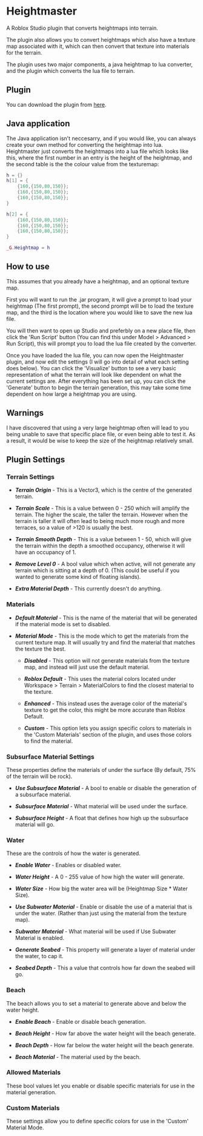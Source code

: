 # Heightmaster
A Roblox Studio plugin that converts heightmaps into terrain.

The plugin also allows you to convert heightmaps which also have a texture map associated with it, which can then convert that texture into materials for the terrain.

The plugin uses two major components, a java heightmap to lua converter, and the plugin which converts the lua file to terrain.

## Plugin
You can download the plugin from [here](https://www.roblox.com/library/2768461796/Heightmaster).

## Java application
The Java application isn't neccesarry, and if you would like, you can always create your own method for converting the heightmap into lua. Heightmaster just converts the heightmaps into a lua file which looks like this, where the first number in an entry is the height of the heightmap, and the second table is the the colour value from the texturemap:
```lua
h = {}
h[1] = {
	{160,{150,80,150}};
	{160,{150,80,150}};
	{160,{150,80,150}};
}

h[2] = {
	{160,{150,80,150}};
	{160,{150,80,150}};
	{160,{150,80,150}};
}

_G.Heightmap = h
```
## How to use
This assumes that you already have a heightmap, and an optional texture map.

First you will want to run the .jar program, it will give a prompt to load your heightmap (The first prompt), the second prompt will be to load the texture map, and the third is the location where you would like to save the new lua file.

You will then want to open up Studio and preferbly on a new place file, then click the 'Run Script' button (You can find this under Model > Advanced > Run Script), this will prompt you to load the lua file created by the converter.

Once you have loaded the lua file, you can now open the Heightmaster plugin, and now edit the settings (I will go into detail of what each setting does below). You can click the 'Visualize' button to see a very basic representation of what the terrain will look like dependent on what the current settings are. After everything has been set up, you can click the 'Generate' button to begin the terrain generation, this may take some time dependent on how large a heightmap you are using.

## Warnings
I have discovered that using a very large heightmap often will lead to you being unable to save that specific place file, or even being able to test it. As a result, it would be wise to keep the size of the heightmap relatively small.

## Plugin Settings

### Terrain Settings

* _**Terrain Origin**_ - 
This is a Vector3, which is the centre of the generated terrain.

* _**Terrain Scale**_ - 
This is a value between 0 - 250 which will amplify the terrain. The higher the scale, the taller the terrain. However when the terrain is taller it will often lead to being much more rough and more terraces, so a value of >120 is usually the best.

* _**Terrain Smooth Depth**_ - 
This is a value between 1 - 50, which will give the terrain within the depth a smoothed occupancy, otherwise it will have an occupancy of 1.

* _**Remove Level 0**_ - 
A bool value which when active, will not generate any terrain which is sitting at a depth of 0. (This could be useful if you wanted to generate some kind of floating islands).

* _**Extra Material Depth**_ - 
This currently doesn't do anything.

### Materials

* _**Default Material**_ - 
This is the name of the material that will be generated if the material mode is set to disabled.

* _**Material Mode**_ - 
This is the mode which to get the materials from the current texture map. It will usually try and find the material that matches the texture the best.
	* _**Disabled**_ - 
	This option will not generate materials from the texture map, and instead will just use the default material.

	* _**Roblox Default**_ - 
	This uses the material colors located under Workspace > Terrain > MaterialColors to find the closest material to the texture.

	* _**Enhanced**_ - 
	This instead uses the average color of the material's texture to get the color, this might be more accurate than Roblox Default.

	* _**Custom**_ - 
	This option lets you assign specific colors to materials in the 'Custom Materials' section of the plugin, and uses those colors to find the material.

### Subsurface Material Settings
These properties define the materials of under the surface (By default, 75% of the terrain will be rock).

* _**Use Subsurface Material**_ - 
A bool to enable or disable the generation of a subsurface material.

* _**Subsurface Material**_ - 
What material will be used under the surface.

* _**Subsurface Height**_ - 
A float that defines how high up the subsurface material will go.

### Water
These are the controls of how the water is generated.

* _**Enable Water**_ - 
Enables or disabled water.

* _**Water Height**_ - 
A 0 - 255 value of how high the water will generate.

* _**Water Size**_ - 
How big the water area will be (Heightmap Size * Water Size).

* _**Use Subwater Material**_ - 
Enable or disable the use of a material that is under the water. (Rather than just using the material from the texture map).

* _**Subwater Material**_ - 
What material will be used if Use Subwater Material is enabled.

* _**Generate Seabed**_ - 
This property will generate a layer of material under the water, to cap it.

* _**Seabed Depth**_ - 
This a value that controls how far down the seabed will go.

### Beach
The beach allows you to set a material to generate above and below the water height.

* _**Enable Beach**_ - 
Enable or disable beach generation.

* _**Beach Height**_ - 
How far above the water height will the beach generate.

* _**Beach Depth**_ - 
How far below the water height will the beach generate.

* _**Beach Material**_ - 
The material used by the beach.

### Allowed Materials
These bool values let you enable or disable specific materials for use in the material generation.

### Custom Materials
These settings allow you to define specific colors for use in the 'Custom' Material Mode.
